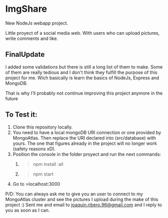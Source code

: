 # ImgShare
New NodeJs webapp project. 

Little proyect of a social media web. With users who can upload pictures, write comments and like.

## FinalUpdate
I added some validations but there is still a long list of them to make. Some of them are really tedious and I don't think they fulfill the purpose of this project for me. Wich basically is learn the basics of NodeJs, Express and MongoDB.

That is why I'll probably not continue improving this project anymore in the future 

## To Test it:
1. Clone this repository locally.
2. You need to have a local mongoDB URI connection or one provided by MongoAtlas. Then replace the URI declared into (src/database) with yours. The one that figures already in the project will no longer work (safety reasons xD).
3. Position the console in the folder proyect and run the next commands:
    1. >npm install :all
    2. >npm start  
4. Go to >localhost:3000

P/D: You can always ask me to give you an user to connect to my MongoAtlas cluster and see the pictures I upload during the make of this project :) Sent me and email to joaquin.ribero.96@gmail.com and I reply to you as soon as I can.
